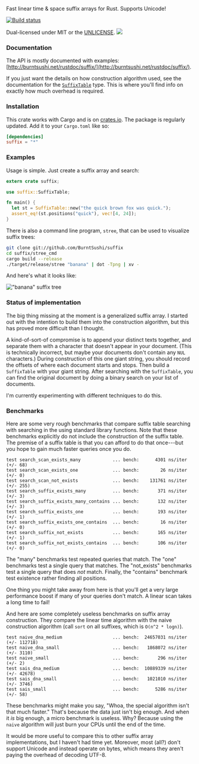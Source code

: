 Fast linear time & space suffix arrays for Rust. Supports Unicode!

[![Build status](https://api.travis-ci.org/BurntSushi/suffix.png)](https://travis-ci.org/BurntSushi/suffix)

Dual-licensed under MIT or the [UNLICENSE](http://unlicense.org).
[![](http://meritbadge.herokuapp.com/suffix)](https://crates.io/crates/suffix)


### Documentation

The API is mostly documented with examples:
[http://burntsushi.net/rustdoc/suffix/](http://burntsushi.net/rustdoc/suffix/).

If you just want the details on how construction algorithm used, see the
documentation for the
[`SuffixTable`](http://burntsushi.net/rustdoc/suffix/struct.SuffixTable.html)
type. This is where you'll find info on exactly how much overhead is required.


### Installation

This crate works with Cargo and is on
[crates.io](https://crates.io/crates/suffix). The package is regularly updated.
Add it to your `Cargo.toml` like so:

```toml
[dependencies]
suffix = "*"
```


### Examples

Usage is simple. Just create a suffix array and search:

```rust
extern crate suffix;

use suffix::SuffixTable;

fn main() {
  let st = SuffixTable::new("the quick brown fox was quick.");
  assert_eq!(st.positions("quick"), vec![4, 24]);
}
```

There is also a command line program, `stree`, that can be used to visualize
suffix trees:

```bash
git clone git://github.com/BurntSushi/suffix
cd suffix/stree_cmd
cargo build --release
./target/release/stree "banana" | dot -Tpng | xv -
```

And here's what it looks like:

!["banana" suffix tree](http://burntsushi.net/stuff/banana.png)


### Status of implementation

The big thing missing at the moment is a generalized suffix array. I started
out with the intention to build them into the construction algorithm, but this
has proved more difficult than I thought.

A kind-of-sort-of compromise is to append your distinct texts together, and
separate them with a character that doesn't appear in your document. (This is
technically incorrect, but maybe your documents don't contain any `NUL`
characters.) During construction of this one giant string, you should record
the offsets of where each document starts and stops. Then build a `SuffixTable`
with your giant string. After searching with the `SuffixTable`, you can find
the original document by doing a binary search on your list of documents.

I'm currently experimenting with different techniques to do this.


### Benchmarks

Here are some very rough benchmarks that compare suffix table searching with
searching in the using standard library functions. Note that these benchmarks
explicitly do not include the construction of the suffix table. The premise of
a suffix table is that you can afford to do that once---but you hope to gain
much faster queries once you do.

```
test search_scan_exists_many            ... bench:      4301 ns/iter (+/- 68)
test search_scan_exists_one             ... bench:        26 ns/iter (+/- 0)
test search_scan_not_exists             ... bench:    131761 ns/iter (+/- 255)
test search_suffix_exists_many          ... bench:       371 ns/iter (+/- 3)
test search_suffix_exists_many_contains ... bench:       132 ns/iter (+/- 3)
test search_suffix_exists_one           ... bench:       193 ns/iter (+/- 1)
test search_suffix_exists_one_contains  ... bench:        16 ns/iter (+/- 0)
test search_suffix_not_exists           ... bench:       165 ns/iter (+/- 1)
test search_suffix_not_exists_contains  ... bench:       106 ns/iter (+/- 0)
```

The "many" benchmarks test repeated queries that match. The "one" benchmarks
test a single query that matches. The "not_exists" benchmarks test a single
query that does *not* match. Finally, the "contains" benchmark test existence
rather finding all positions.

One thing you might take away from here is that you'll get a very large
performance boost if many of your queries don't match. A linear scan takes a
long time to fail!

And here are some completely useless benchmarks on suffix array construction.
They compare the linear time algorithm with the naive construction algorithm
(call `sort` on all suffixes, which is `O(n^2 * logn)`).

```
test naive_dna_medium                   ... bench:  24657031 ns/iter (+/- 112718)
test naive_dna_small                    ... bench:   1868072 ns/iter (+/- 3110)
test naive_small                        ... bench:       296 ns/iter (+/- 2)
test sais_dna_medium                    ... bench:  10889339 ns/iter (+/- 42678)
test sais_dna_small                     ... bench:   1021010 ns/iter (+/- 3746)
test sais_small                         ... bench:      5286 ns/iter (+/- 58)
```

These benchmarks might make you say, "Whoa, the special algorithm isn't that
much faster." That's because the data just isn't big enough. And when it *is*
big enough, a micro benchmark is useless. Why? Because using the `naive`
algorithm will just burn your CPUs until the end of the time.

It would be more useful to compare this to other suffix array implementations,
but I haven't had time yet. Moreover, most (all?) don't support Unicode and
instead operate on bytes, which means they aren't paying the overhead of
decoding UTF-8.

